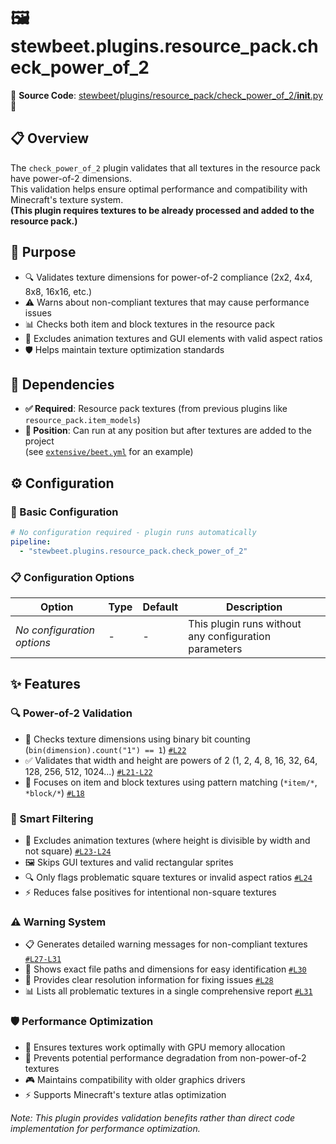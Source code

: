 
# 🖼️ stewbeet.plugins.resource_pack.check_power_of_2

📄 **Source Code**: [stewbeet/plugins/resource_pack/check_power_of_2/__init__.py](../../python_package/stewbeet/plugins/resource_pack/check_power_of_2/__init__.py) 🔗

## 📋 Overview
The `check_power_of_2` plugin validates that all textures in the resource pack have power-of-2 dimensions.<br>
This validation helps ensure optimal performance and compatibility with Minecraft's texture system.<br>
**(This plugin requires textures to be already processed and added to the resource pack.)**

## 🎯 Purpose
- 🔍 Validates texture dimensions for power-of-2 compliance (2x2, 4x4, 8x8, 16x16, etc.)
- ⚠️ Warns about non-compliant textures that may cause performance issues
- 📊 Checks both item and block textures in the resource pack
- 🎨 Excludes animation textures and GUI elements with valid aspect ratios
- 🛡️ Helps maintain texture optimization standards

## 🔗 Dependencies
- **✅ Required**: Resource pack textures (from previous plugins like `resource_pack.item_models`)
- **📍 Position**: Can run at any position but after textures are added to the project<br>
(see [`extensive/beet.yml`](../../templates/extensive/beet.yml) for an example)

## ⚙️ Configuration

### 🎯 Basic Configuration
```yaml
# No configuration required - plugin runs automatically
pipeline:
  - "stewbeet.plugins.resource_pack.check_power_of_2"
```

### 📋 Configuration Options

| Option | Type | Default | Description |
|--------|------|---------|-------------|
| *No configuration options* | - | - | This plugin runs without any configuration parameters |

## ✨ Features

### 🔍 Power-of-2 Validation
- 📏 Checks texture dimensions using binary bit counting (`bin(dimension).count("1") == 1`) [`#L22`](../../python_package/stewbeet/plugins/resource_pack/check_power_of_2/__init__.py#L22)
- ✅ Validates that width and height are powers of 2 (1, 2, 4, 8, 16, 32, 64, 128, 256, 512, 1024...) [`#L21-L22`](../../python_package/stewbeet/plugins/resource_pack/check_power_of_2/__init__.py#L21-L22)
- 🎯 Focuses on item and block textures using pattern matching (`*item/*`, `*block/*`) [`#L18`](../../python_package/stewbeet/plugins/resource_pack/check_power_of_2/__init__.py#L18)

### 🎨 Smart Filtering
- 📱 Excludes animation textures (where height is divisible by width and not square) [`#L23-L24`](../../python_package/stewbeet/plugins/resource_pack/check_power_of_2/__init__.py#L23-L24)
- 🖼️ Skips GUI textures and valid rectangular sprites
- 🔍 Only flags problematic square textures or invalid aspect ratios [`#L24`](../../python_package/stewbeet/plugins/resource_pack/check_power_of_2/__init__.py#L24)
- ⚡ Reduces false positives for intentional non-square textures

### ⚠️ Warning System
- 📋 Generates detailed warning messages for non-compliant textures [`#L27-L31`](../../python_package/stewbeet/plugins/resource_pack/check_power_of_2/__init__.py#L27-L31)
- 📍 Shows exact file paths and dimensions for easy identification [`#L30`](../../python_package/stewbeet/plugins/resource_pack/check_power_of_2/__init__.py#L30)
- 🔧 Provides clear resolution information for fixing issues [`#L28`](../../python_package/stewbeet/plugins/resource_pack/check_power_of_2/__init__.py#L28)
- 📊 Lists all problematic textures in a single comprehensive report [`#L31`](../../python_package/stewbeet/plugins/resource_pack/check_power_of_2/__init__.py#L31)

### 🛡️ Performance Optimization
- 🚀 Ensures textures work optimally with GPU memory allocation
- 💾 Prevents potential performance degradation from non-power-of-2 textures
- 🎮 Maintains compatibility with older graphics drivers
- ⚡ Supports Minecraft's texture atlas optimization

*Note: This plugin provides validation benefits rather than direct code implementation for performance optimization.*


